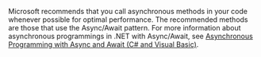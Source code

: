 Microsoft recommends that you call asynchronous methods in your code whenever possible for optimal performance. The recommended methods are those that use the Async/Await pattern. For more information about asynchronous programmings in .NET with Async/Await, see [Asynchronous Programming with Async and Await (C# and Visual Basic)](https://msdn.microsoft.com/library/hh191443.aspx).
